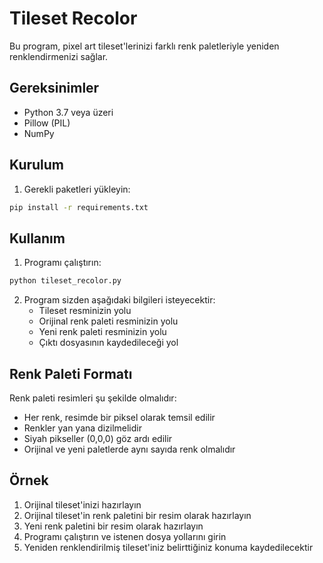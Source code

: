 # Tileset Recolor

Bu program, pixel art tileset'lerinizi farklı renk paletleriyle yeniden renklendirmenizi sağlar.

## Gereksinimler

- Python 3.7 veya üzeri
- Pillow (PIL)
- NumPy

## Kurulum

1. Gerekli paketleri yükleyin:
```bash
pip install -r requirements.txt
```

## Kullanım

1. Programı çalıştırın:
```bash
python tileset_recolor.py
```

2. Program sizden aşağıdaki bilgileri isteyecektir:
   - Tileset resminizin yolu
   - Orijinal renk paleti resminizin yolu
   - Yeni renk paleti resminizin yolu
   - Çıktı dosyasının kaydedileceği yol

## Renk Paleti Formatı

Renk paleti resimleri şu şekilde olmalıdır:
- Her renk, resimde bir piksel olarak temsil edilir
- Renkler yan yana dizilmelidir
- Siyah pikseller (0,0,0) göz ardı edilir
- Orijinal ve yeni paletlerde aynı sayıda renk olmalıdır

## Örnek

1. Orijinal tileset'inizi hazırlayın
2. Orijinal tileset'in renk paletini bir resim olarak hazırlayın
3. Yeni renk paletini bir resim olarak hazırlayın
4. Programı çalıştırın ve istenen dosya yollarını girin
5. Yeniden renklendirilmiş tileset'iniz belirttiğiniz konuma kaydedilecektir 
